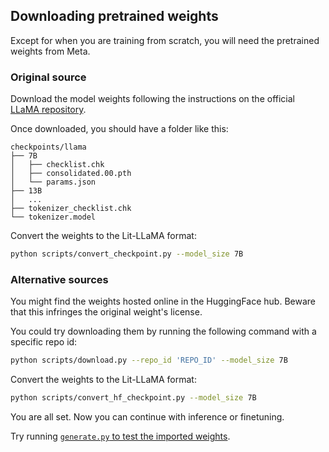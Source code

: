 ## Downloading pretrained weights

Except for when you are training from scratch, you will need the pretrained weights from Meta.

### Original source

Download the model weights following the instructions on the official [LLaMA repository](https://github.com/facebookresearch/llama).

Once downloaded, you should have a folder like this:

```text
checkpoints/llama
├── 7B
│   ├── checklist.chk
│   ├── consolidated.00.pth
│   └── params.json
├── 13B
│   ...
├── tokenizer_checklist.chk
└── tokenizer.model
```

Convert the weights to the Lit-LLaMA format:

```bash
python scripts/convert_checkpoint.py --model_size 7B
```

### Alternative sources

You might find the weights hosted online in the HuggingFace hub. Beware that this infringes the original weight's license.

You could try downloading them by running the following command with a specific repo id:

```bash
python scripts/download.py --repo_id 'REPO_ID' --model_size 7B
```

Convert the weights to the Lit-LLaMA format:

```bash
python scripts/convert_hf_checkpoint.py --model_size 7B
```

You are all set. Now you can continue with inference or finetuning.

Try running [`generate.py` to test the imported weights](inference.md).

